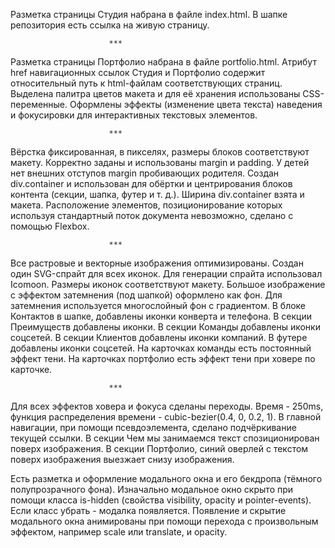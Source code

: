 Разметка страницы Студия набрана в файле index.html.
В шапке репозитория есть ссылка на живую страницу.

                          ***
Разметка страницы Портфолио набрана в файле portfolio.html.
Атрибут href навигационных ссылок Студия и Портфолио содержит относительный путь к html-файлам соответствующих страниц.
Выделена палитра цветов макета и для её хранения использованы CSS-переменные.
Оформлены эффекты (изменение цвета текста) наведения и фокусировки для интерактивных текстовых элементов.

                          ***
Вёрстка фиксированная, в пикселях, размеры блоков соответствуют макету.
Корректно заданы и использованы margin и padding.
У детей нет внешних отступов margin пробивающих родителя.
Создан div.container и использован для обёртки и центрирования блоков контента (секции, шапка, футер и т. д.).
Ширина div.container взята и макета.
Расположение элементов, позиционирование которых используя стандартный поток документа невозможно, сделано с помощью Flexbox.

                          ***
Все растровые и векторные изображения оптимизированы.
Создан один SVG-спрайт для всех иконок. Для генерации спрайта использовал Icomoon.
Размеры иконок соответствуют макету.
Большое изображение с эффектом затемнения (под шапкой) оформлено как фон. Для затемнения используется многослойный фон с градиентом.
В блоке Контактов в шапке, добавлены иконки конверта и телефона.
В секции Преимуществ добавлены иконки.
В секции Команды добавлены иконки соцсетей.
В секции Клиентов добавлены иконки компаний.
В футере добавлены иконки соцсетей.
На карточках команды есть постоянный эффект тени.
На карточках портфолио есть эффект тени при ховере по карточке.

                          ***
Для всех эффектов ховера и фокуса сделаны переходы. Время - 250ms, функция распределения времени - cubic-bezier(0.4, 0, 0.2, 1).
В главной навигации, при помощи псевдоэлемента, сделано подчёркивание текущей ссылки.
В секции Чем мы занимаемся текст спозиционирован поверх изображения.
В секции Портфолио, синий оверлей с текстом поверх изображения выезжает снизу изображения.

Есть разметка и оформление модального окна и его бекдропа (тёмного полупрозрачного фона).
Изначально модальное окно скрыто при помощи класса is-hidden (свойства visibility, opacity и pointer-events). Если класс убрать - модалка появляется.
Появление и скрытие модального окна анимированы при помощи перехода с произвольным эффектом, например scale или translate, и opacity.
